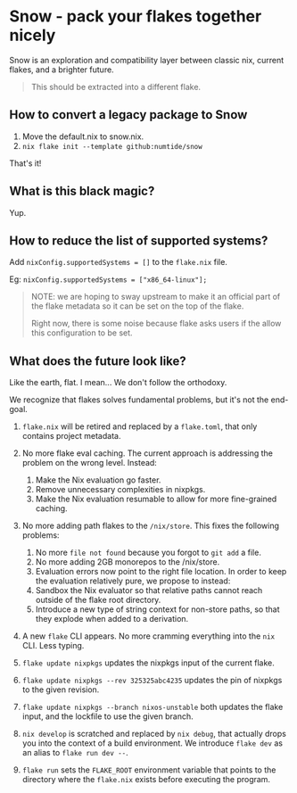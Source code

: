 # Snow - pack your flakes together nicely

Snow is an exploration and compatibility layer between classic nix, current
flakes, and a brighter future.

> This should be extracted into a different flake.

## How to convert a legacy package to Snow

1. Move the default.nix to snow.nix.
2. `nix flake init --template github:numtide/snow`

That's it!

## What is this black magic?

Yup.

## How to reduce the list of supported systems?

Add `nixConfig.supportedSystems = []` to the `flake.nix` file.

Eg: `nixConfig.supportedSystems = ["x86_64-linux"];`

> NOTE: we are hoping to sway upstream to make it an official part of the
>       flake metadata so it can be set on the top of the flake.
>
> Right now, there is some noise because flake asks users if the allow this
> configuration to be set.

## What does the future look like?

Like the earth, flat. I mean... We don't follow the orthodoxy.

We recognize that flakes solves fundamental problems, but it's not the
end-goal.

1. `flake.nix` will be retired and replaced by a `flake.toml`, that only
   contains project metadata.

2. No more flake eval caching. The current approach is addressing the problem
   on the wrong level. Instead:
    1. Make the Nix evaluation go faster.
    2. Remove unnecessary complexities in nixpkgs.
    3. Make the Nix evaluation resumable to allow for more fine-grained
       caching.

3. No more adding path flakes to the `/nix/store`. This fixes the following
   problems:
    1. No more `file not found` because you forgot to `git add` a file.
    2. No more adding 2GB monorepos to the /nix/store.
    3. Evaluation errors now point to the right file location.
   In order to keep the evaluation relatively pure, we propose to instead:
    1. Sandbox the Nix evaluator so that relative paths cannot reach outside
       of the flake root directory.
    2. Introduce a new type of string context for non-store paths, so that
       they explode when added to a derivation.

4. A new `flake` CLI appears. No more cramming everything into the `nix` CLI.
   Less typing.

5. `flake update nixpkgs` updates the nixpkgs input of the current flake.

6. `flake update nixpkgs --rev 325325abc4235` updates the pin of nixpkgs to
   the given revision.

7. `flake update nixpkgs --branch nixos-unstable` both updates the flake
   input, and the lockfile to use the given branch.

8. `nix develop` is scratched and replaced by `nix debug`, that actually
   drops you into the context of a build environment. We introduce `flake dev`
   as an alias to `flake run dev --`.

9. `flake run` sets the `FLAKE_ROOT` environment variable that points to the
   directory where the `flake.nix` exists before executing the program.
